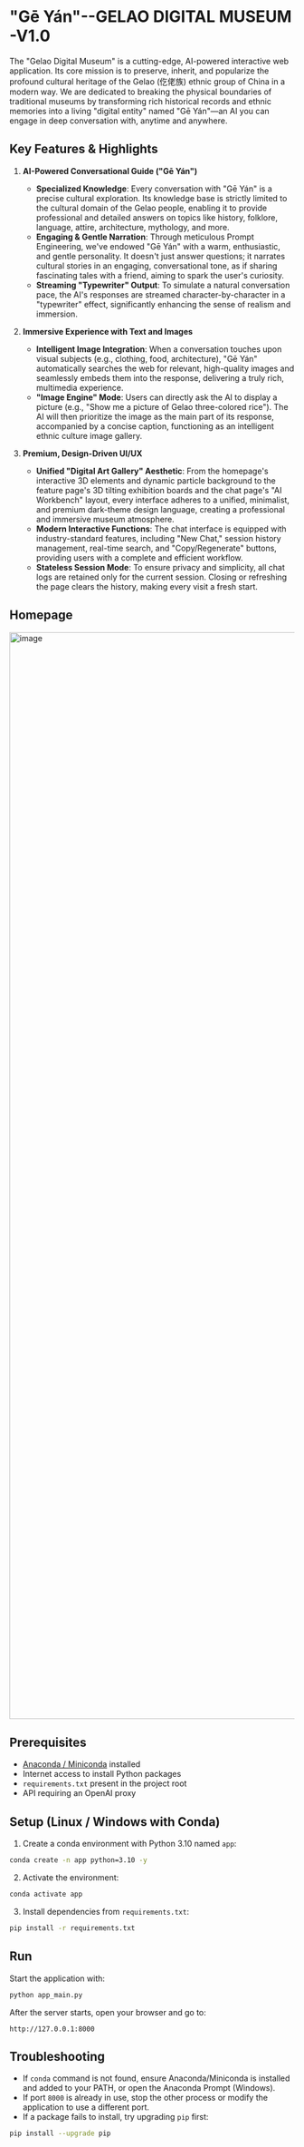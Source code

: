 # "Gē Yán"--GELAO DIGITAL MUSEUM -V1.0

The "Gelao Digital Museum" is a cutting-edge, AI-powered interactive web application. Its core mission is to preserve, inherit, and popularize the profound cultural heritage of the Gelao (仡佬族) ethnic group of China in a modern way. We are dedicated to breaking the physical boundaries of traditional museums by transforming rich historical records and ethnic memories into a living "digital entity" named "Gē Yán"—an AI you can engage in deep conversation with, anytime and anywhere.

## Key Features & Highlights
1.  **AI-Powered Conversational Guide ("Gē Yán")**
    * **Specialized Knowledge**: Every conversation with "Gē Yán" is a precise cultural exploration. Its knowledge base is strictly limited to the cultural domain of the Gelao people, enabling it to provide professional and detailed answers on topics like history, folklore, language, attire, architecture, mythology, and more.
    * **Engaging & Gentle Narration**: Through meticulous Prompt Engineering, we've endowed "Gē Yán" with a warm, enthusiastic, and gentle personality. It doesn't just answer questions; it narrates cultural stories in an engaging, conversational tone, as if sharing fascinating tales with a friend, aiming to spark the user's curiosity.
    * **Streaming "Typewriter" Output**: To simulate a natural conversation pace, the AI's responses are streamed character-by-character in a "typewriter" effect, significantly enhancing the sense of realism and immersion.

2.  **Immersive Experience with Text and Images**
    * **Intelligent Image Integration**: When a conversation touches upon visual subjects (e.g., clothing, food, architecture), "Gē Yán" automatically searches the web for relevant, high-quality images and seamlessly embeds them into the response, delivering a truly rich, multimedia experience.
    * **"Image Engine" Mode**: Users can directly ask the AI to display a picture (e.g., "Show me a picture of Gelao three-colored rice"). The AI will then prioritize the image as the main part of its response, accompanied by a concise caption, functioning as an intelligent ethnic culture image gallery.

3.  **Premium, Design-Driven UI/UX**
    * **Unified "Digital Art Gallery" Aesthetic**: From the homepage's interactive 3D elements and dynamic particle background to the feature page's 3D tilting exhibition boards and the chat page's "AI Workbench" layout, every interface adheres to a unified, minimalist, and premium dark-theme design language, creating a professional and immersive museum atmosphere.
    * **Modern Interactive Functions**: The chat interface is equipped with industry-standard features, including "New Chat," session history management, real-time search, and "Copy/Regenerate" buttons, providing users with a complete and efficient workflow.
    * **Stateless Session Mode**: To ensure privacy and simplicity, all chat logs are retained only for the current session. Closing or refreshing the page clears the history, making every visit a fresh start.

## Homepage
<img width="3756" height="1917" alt="image" src="https://github.com/user-attachments/assets/25e7dc59-17e0-4449-abd2-ca5c516351cb" />


## Prerequisites
- [Anaconda / Miniconda](https://docs.conda.io/) installed
- Internet access to install Python packages
- `requirements.txt` present in the project root
- API requiring an OpenAI proxy

## Setup (Linux / Windows with Conda)
1. Create a conda environment with Python 3.10 named `app`:
```bash
conda create -n app python=3.10 -y
```

2. Activate the environment:
```bash
conda activate app
```

3. Install dependencies from `requirements.txt`:
```bash
pip install -r requirements.txt
```

## Run
Start the application with:
```bash
python app_main.py
```

After the server starts, open your browser and go to:
```
http://127.0.0.1:8000
```

## Troubleshooting
- If `conda` command is not found, ensure Anaconda/Miniconda is installed and added to your PATH, or open the Anaconda Prompt (Windows).
- If port `8000` is already in use, stop the other process or modify the application to use a different port.
- If a package fails to install, try upgrading `pip` first:
```bash
pip install --upgrade pip
```
